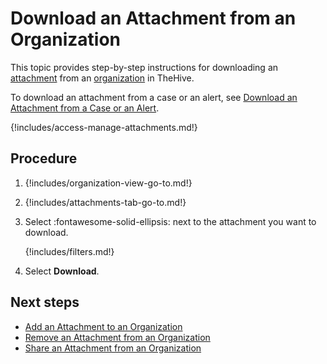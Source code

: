 # Download an Attachment from an Organization

This topic provides step-by-step instructions for downloading an [attachment](../../../analyst-corner/cases/attachments/about-attachments.md) from an [organization](../../../../administration/organizations/about-organizations.md) in TheHive.

To download an attachment from a case or an alert, see [Download an Attachment from a Case or an Alert](../../../analyst-corner/cases/attachments/download-an-attachment-case-alert.md).

{!includes/access-manage-attachments.md!}

<h2>Procedure</h2>

1. {!includes/organization-view-go-to.md!}

2. {!includes/attachments-tab-go-to.md!}

3. Select :fontawesome-solid-ellipsis: next to the attachment you want to download.

    {!includes/filters.md!}

4. Select **Download**.

<h2>Next steps</h2>

* [Add an Attachment to an Organization](add-an-attachment-organization.md)
* [Remove an Attachment from an Organization](remove-an-attachment-organization.md)
* [Share an Attachment from an Organization](share-an-attachment-organization.md)